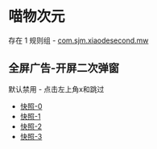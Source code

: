 # 喵物次元

存在 1 规则组 - [com.sjm.xiaodesecond.mw](/src/apps/com.sjm.xiaodesecond.mw.ts)

## 全屏广告-开屏二次弹窗

默认禁用 - 点击左上角x和跳过

- [快照-0](https://i.gkd.li/import/14203319)
- [快照-1](https://i.gkd.li/import/14203087)
- [快照-2](https://i.gkd.li/import/14203327)
- [快照-3](https://i.gkd.li/import/14203600)
